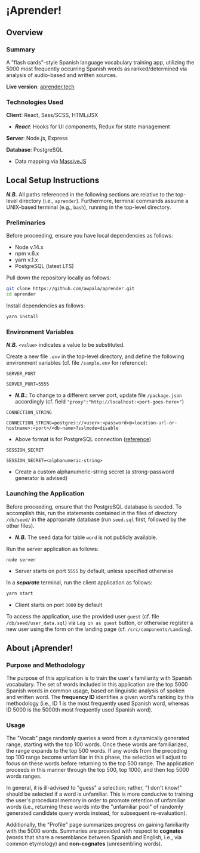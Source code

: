 # ¡Aprender!

## Overview

### Summary

A "flash cards"-style Spanish language vocabulary training app, utilizing the 5000 most frequently occurring Spanish words as ranked/determined via analysis of audio-based and written sources.

**Live version**: [aprender.tech](http://aprender.tech)

### Technologies Used

**Client**: React, Sass/SCSS, HTML/JSX

  * ***React***: Hooks for UI components, Redux for state management

**Server**: Node.js, Express

**Database**: PostgreSQL

  * Data mapping via [MassiveJS](https://massivejs.org/)

## Local Setup Instructions

***N.B.*** All paths referenced in the following sections are relative to the top-level directory (i.e., `aprender`). Furthermore, terminal commands assume a UNIX-based terminal (e.g., `bash`), running in the top-level directory.

### **Preliminaries**

Before proceeding, ensure you have local dependencies as follows:
* Node v.14.x
* npm v.6.x
* yarn v.1.x
* PostgreSQL (latest LTS)

Pull down the repository locally as follows:

```bash
git clone https://github.com/awpala/aprender.git
cd aprender
```

Install dependencies as follows:

```bash
yarn install
```

### **Environment Variables**

***N.B.*** `<value>` indicates a value to be substituted.

Create a new file `.env` in the top-level directory, and define the following environment variables (cf. file `/sample.env` for reference):

`SERVER_PORT`
```
SERVER_PORT=5555
```
* ***N.B.***: To change to a different server port, update file `/package.json` accordingly (cf. field `"proxy":"http://localhost:<port-goes-here>"`)

`CONNECTION_STRING`
```
CONNECTION_STRING=postgres://<user>:<password>@<location-url-or-hostname>:<port>/<db-name>?sslmode=disable
```
  * Above format is for PostgreSQL connection ([reference](https://stackoverflow.com/a/20722229))

`SESSION_SECRET`
```
SESSION_SECRET=<alphanumeric-string>
```
  * Create a custom alphanumeric-string secret (a strong-password generator is advised)

### **Launching the Application**

Before proceeding, ensure that the PostgreSQL database is seeded. To accomplish this, run the statements contained in the files of directory `/db/seed/` in the appropriate database (run `seed.sql` first, followed by the other files).
  * ***N.B.*** The seed data for table `word` is not publicly available.

Run the server application as follows:

```bash
node server
```
  * Server starts on port `5555` by default, unless specified otherwise

In a ***separate*** terminal, run the client application as follows:

```bash
yarn start
```
  * Client starts on port `3000` by default

To access the application, use the provided user `guest` (cf. file `/db/seed/user_data.sql`) via `Log in as guest` button, or otherwise register a new user using the form on the landing page (cf. `/src/components/Landing`).

## About ¡Aprender!

### Purpose and Methodology

The purpose of this application is to train the user's familiarity with Spanish vocabulary. The set of words included in this application are the top 5000 Spanish words in common usage, based on linguistic analysis of spoken and written word. The **frequency ID** identifies a given word's ranking by this methodology (i.e., ID 1 is the most frequently used Spanish word, whereas ID 5000 is the 5000th most frequently used Spanish word).

### Usage

The "Vocab" page randomly queries a word from a dynamically generated range, starting with the top 100 words. Once these words are familiarized, the range expands to the top 500 words. If any words from the preceding top 100 range become unfamiliar in this phase, the selection will adjust to focus on these words before returning to the top 500 range. The application proceeds in this manner through the top 500, top 1000, and then top 5000 words ranges.

In general, it is ill-advised to "guess" a selection; rather, "I don't know!" should be selected if a word is unfamiliar. This is more conducive to training the user's procedural memory in order to promote retention of unfamiliar words (i.e., returning these words into the "unfamiliar pool" of randomly generated candidate query words instead, for subsequent re-evaluation).

Additionally, the "Profile" page summarizes progress on gaining familiarity with the 5000 words. Summaries are provided with respect to **cognates** (words that share a resemblance between Spanish and English, i.e., via common etymology) and **non-cognates** (unresembling words).
